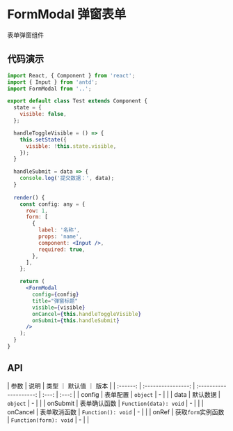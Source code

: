 # FormModal 弹窗表单

表单弹窗组件

## 代码演示

```jsx
import React, { Component } from 'react';
import { Input } from 'antd';
import FormModal from '..';

export default class Test extends Component {
  state = {
    visible: false,
  };

  handleToggleVisible = () => {
    this.setState({
      visible: !this.state.visible,
    });
  }

  handleSubmit = data => {
    console.log('提交数据：', data);
  }
  
  render() {
    const config: any = {
      row: 1,
      form: [
        {
          label: '名称',
          props: 'name',
          component: <Input />,
          required: true,
        },
      ],
    };

    return (
      <FormModal
        config={config}
        title="弹窗标题"
        visible={visible}
        onCancel={this.handleToggleVisible}
        onSubmit={this.handleSubmit}
      />
    );
  }
}
```

## API

|   参数   |        说明        | 类型 ｜ 默认值 ｜ 版本 |
| :------: | :----------------: | :--------------------: | :---: | :---: |
|  config  |      表单配置      |        `object`        |   -   |       |
|   data   |      默认数据      |        `object`        |   -   |       |
| onSubmit |    表单确认函数    | `Function(data): void` |   -   |       |
| onCancel |    表单取消函数    |   `Function(): void`   |   -   |       |
|  onRef   | 获取`form`实例函数 | `Function(form): void` |   -   |       |
